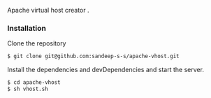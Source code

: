 Apache virtual host creator .

### Installation

Clone the repository 
```sh
$ git clone git@github.com:sandeep-s-s/apache-vhost.git
```
Install the dependencies and devDependencies and start the server.

```sh
$ cd apache-vhost
$ sh vhost.sh
```
